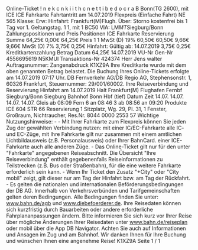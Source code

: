 Online-Ticket ! n e k c n k i i t h c n e t t i b e d o c r a B Bonn(TG 2600), mit ICE ICE Fahrkarte Fahrtantritt am 14.07.2019 Flexpreis (Einfache Fahrt) NE 565 Klasse: Erw: Hinfahrt: Frankfurt(M)Flugh. Über: Storno kostenfrei bis 1 Tag vor 1. Geltungstag. 1 1, mit 1 BC50 VIA: LM*MT*Siegburg/Bonn Zahlungspositionen und Preis Positionen ICE Fahrkarte Reservierung Summe 64,25€ 0,00€ 64,25€ Preis 1 1 MwSt (D) 19% 60,50€ 60,50€ 9,66€ 9,66€ MwSt (D) 7% 3,75€ 0,25€ Hinfahrt: Gültig ab: 14.07.2019 3,75€ 0,25€ Kreditkartenzahlung Betrag Datum 64,25€ 14.07.2019 VU-Nr Gen-Nr 4556695619 N5KMUI Transaktions-Nr 424374 Herr Jens walter Auftragsnummer: Zangenabdruck K1XZ9A Ihre Kreditkarte wurde mit dem oben genannten Betrag belastet. Die Buchung Ihres Online-Tickets erfolgte am 14.07.2019 07:17 Uhr. DB Fernverkehr AG/DB Regio AG, Stephensonstr. 1, 60326 Frankfurt, Steuernummer: 29/001/60002. Ihre Reiseverbindung und Reservierung Hinfahrt am 14.07.2019 Halt Frankfurt(M) Flughafen Fernbf Siegburg/Bonn Siegburg Bahnhof Bonn Hbf (tief) Datum Zeit 14.07. 14.07. 14.07. 14.07. Gleis ab 08:09 Fern 6 an 08:46 3 ab 08:56 an 09:20 Produkte ICE 604 STR 66 Reservierung 1 Sitzplatz, Wg. 29, Pl. 31, 1 Fenster, Großraum, Nichtraucher, Res.Nr. 8044 0000 2553 57 Wichtige Nutzungshinweise: - - Mit Ihrer Fahrkarte zum Flexpreis können Sie jeden Zug der gewählten Verbindung nutzen: mit einer IC/EC-Fahrkarte alle IC- und EC-Züge, mit Ihre Fahrkarte gilt nur zusammen mit einem amtlichen Lichtbildausweis (z.B. Personalausweis) oder Ihrer BahnCard. einer ICE-Fahrkarte auch alle anderen Züge. - Das Online-Ticket gilt nur für den unter "Fahrkarte" angegebenen Reiseabschnitt. Die Übersicht "Ihre Reiseverbindung" enthält gegebenenfalls Reiseinformationen zu Teilstrecken (z.B. Bus oder Straßenbahn), für die eine weitere Fahrkarte erforderlich sein kann. - Wenn Ihr Ticket den Zusatz "+City" oder "City mobil" zeigt, gilt dieser nur am Tag der Hinfahrt bzw. am Tag der Rückfahrt. - Es gelten die nationalen und internationalen Beförderungsbedingungen der DB AG. Innerhalb von Verkehrsverbünden und Tarifgemeinschaften gelten deren Bedingungen. Alle Bedingungen finden Sie unter: www.bahn.de/agb und www.diebefoerderer.de. Ihre Reisedaten können sich kurzfristig durch Bauarbeiten oder andere erforderliche Fahrplananpassungen ändern. Bitte informieren Sie sich kurz vor Ihrer Reise über mögliche Änderungen Ihrer Reisedaten unter www.bahn.de/reiseplan oder mobil über die App DB Navigator. Achten Sie auch auf Informationen und Ansagen im Zug und am Bahnhof. Wir danken Ihnen für Ihre Buchung und wünschen Ihnen eine angenehme Reise! K1XZ9A Seite 1 / 1